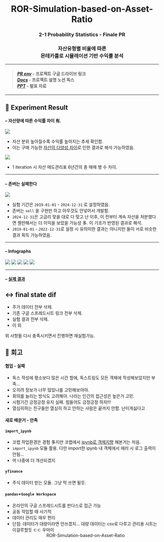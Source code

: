 # <div align="center"> ROR-Simulation-based-on-Asset-Ratio </div>
### <div align="center"> 2-1 Probability Statistics - Finale PR </div>
### <div align="center"> 자산유형별 비율에 따른 <br> 몬테카를로 시뮬레이션 기반 수익률 분석 </div>
---
> #### *[PR env](https://drive.google.com/drive/folders/1-ziNXdecsTjw-T17IKImwwwJrNrxXHDi)* - 프로젝트 구글 드라이브 링크 <br> *[Docs](https://www.notion.so/_-1f9cd6ef7d31808fa92be5e23ad3c264)* - 프로젝트 설명 노션 독스 <br> *[PPT](https://docs.google.com/presentation/d/1-qup7TXIC3zu4KL89WLc8fOdLdAALM0j/edit?usp=drive_link&ouid=112894487230611332678&rtpof=true&sd=true)* - 발표 자료
---
## 🧪 Experiment Result

#### – 자산량에 따른 수익률 차이 有. 

<img src='https://github.com/slowerthan5cmpersec/ROR-Simulation-based-on-Asset-Ratio/blob/main/src/asset135.png'> </img>
- 자산 분위 높아질수록 수익률 높아지는 추세 확인함. 
- 이는 구매 가능한 <u>자산의 다양성 차이</u>로 인한 결과로 해석 가능하였음. 

<img src='https://github.com/slowerthan5cmpersec/ROR-Simulation-based-on-Asset-Ratio/blob/main/src/rowdif.png'> </img>

- 1 iteration 시 자산 매도관리표 6년간의 총 매매 행 수 차이. 


---
#### – 존버는 실패한다

<img src='https://github.com/slowerthan5cmpersec/ROR-Simulation-based-on-Asset-Ratio/blob/main/src/zoneburr.png'></img>

- 실험 기간은 `2019-01-01` - `2024-12-31` 로 설정하였음. 
- 존버는 `sell` 을 구현만 하고 아무것도 안넣어서 개발함. 
- `2024-12-31`은 고금리 맞을 대로 다 맞고 난 이후, 이 전부터 계속 자산을 처분했다면 웬만해서는 더 이익을 보았을 가능성 多. 이 기조가 반영된 결과로 해석. 
- `2019-01-01` - `2022-12-31`로 설정 시 유의미한 결과는 아니지만 둘이 서로 비슷한 결과 획득 가능하였음. 

---
#### – Infographs
<img src='https://github.com/slowerthan5cmpersec/ROR-Simulation-based-on-Asset-Ratio/blob/main/src/1.png'></img>
<img src='https://github.com/slowerthan5cmpersec/ROR-Simulation-based-on-Asset-Ratio/blob/main/src/2.png'></img>
<img src='https://github.com/slowerthan5cmpersec/ROR-Simulation-based-on-Asset-Ratio/blob/main/src/3.png'></img>
<img src='https://github.com/slowerthan5cmpersec/ROR-Simulation-based-on-Asset-Ratio/blob/main/src/4.png'></img>
<img src='https://github.com/slowerthan5cmpersec/ROR-Simulation-based-on-Asset-Ratio/blob/main/src/5.png'></img>

---
#### – [실제 결과](https://docs.google.com/spreadsheets/d/111HeX0oTfrZ7gNsAuyOJnrfOcrZsutrzbhpTUQqtE_A/edit?gid=0#gid=0)

## ↔️ final state dif
- 주가 데이터 전부 삭제. 
- 기존 구글 스프레드시트 링크 전부 삭제. 
- 실험 결과 전부 삭제. 
- 이 외 

위 사항들 다시 충족시키면서 진행하면 재실험가능. 

## 💭 회고
#### 협업 - 실패
- 독스 작성에 평소보다 많은 시간 할애, 독스트링도 모든 객체에 작성해보았지만 부족...
- 오히려 정보가 너무 많았나를 고민해보아야.
- 회의를 늘리는 방식도 고려해야. 나라는 인간의 접근성은 높은가 고민. 
- 시험기간 긍정긍정 유지 실패. 힘들어도 긍정긍정 하자!!! 
- 열심히하는 친구들만 열심히 하고 안하는 사람은 끝까지 안함. 난이게싫다고

#### 새로 배운거 - 만족
#### `import_ipynb`
- 코랩 작업환경은 경험 多지만 코랩에서 <u>ipynb로 객체지향</u> 해본거는 처음. 
- `import_ipynb` 모듈 활용. 다만 import한 ipynb 내 객체에서 에러 시 로그 출력이 안됨...
- 머 나중에 더 개선되겠지

#### `yfinance` 
- 주식 데이터 받는 모듈. 그냥 막 쓰면 될듯. 


#### `pandas`+`Google Workspace`
- 온라인의 구글 스프레드시트를 판다스로 접근 가능
- 공동 작업할 때 사기적
- 데이터 관리도 매우 편리
- 단점: 데이터가 대량이라면 안쓰겠지... 대량 데이터는 csv로 다루고 관리용 시트는 이걸루할듯 ㄷㄷ 우마이 <center> ROR-Simulation-based-on-Asset-Ratio </center>


